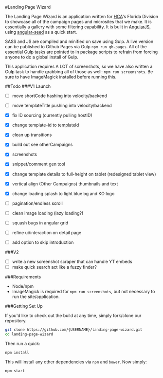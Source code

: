 #Landing Page Wizard

The Landing Page Wizard is an application written for [HCA](http://hcahealthcare.com)'s Florida Division to showcase all of the campaign pages and microsites that we make. It is essentially a gallery with some filtering capability. It is built in [AngularJS](http://angularjs.org/), using [angular-seed](https://github.com/angular/angular-seed) as a quick start.

SASS and JS are compiled and minified on save using Gulp. A live version can be published to Github Pages via Gulp `npm run gh-pages`. All of the essential Gulp tasks are pointed to in package scripts to refrain from forcing anyone to do a global install of Gulp.

This application requires A LOT of screenshots, so we have also written a Gulp task to handle grabbing all of those as well: `npm run screenshots`. Be sure to have ImageMagick installed before running this.

##Todo
###V1 Launch
- [ ] move shortCode hashing into velocity/backend
- [ ] move templateTitle pushing into velocity/backend
- [x] fix ID sourcing (currently pulling hostID)
- [x] change template-id to templateId
- [x] clean up transitions
- [x] build out see otherCampaigns
- [x] screenshots
- [x] snippet/comment gen tool
- [x] change template details to full-height on tablet (redesigned tablet view)
- [x] vertical align (Other Campaigns) thumbnails and text
- [x] change loading splash to light blue bg and KO logo
- [ ] pagination/endless scroll
- [ ] clean image loading (lazy loading?)
- [ ] squash bugs in angular grid
- [ ] refine ui/interaction on detail page
- [ ] add option to skip introduction


###V2
- [ ] write a new screenshot scraper that can handle YT embeds
- [ ] make quick search act like a fuzzy finder?

###Requirements
* Node/npm
* ImageMagick is required for `npm run screenshots`, but not necessary to run the site/application.

###Getting Set Up

If you'd like to check out the build at any time, simply fork/clone our repository.

```bash
git clone https://github.com/{USERNAME}/landing-page-wizard.git
cd landing-page-wizard
```
Then run a quick:
```bash
npm install
```
This will install any other dependencies via `npm` and `bower`.
Now simply:
```bash
npm start
```
